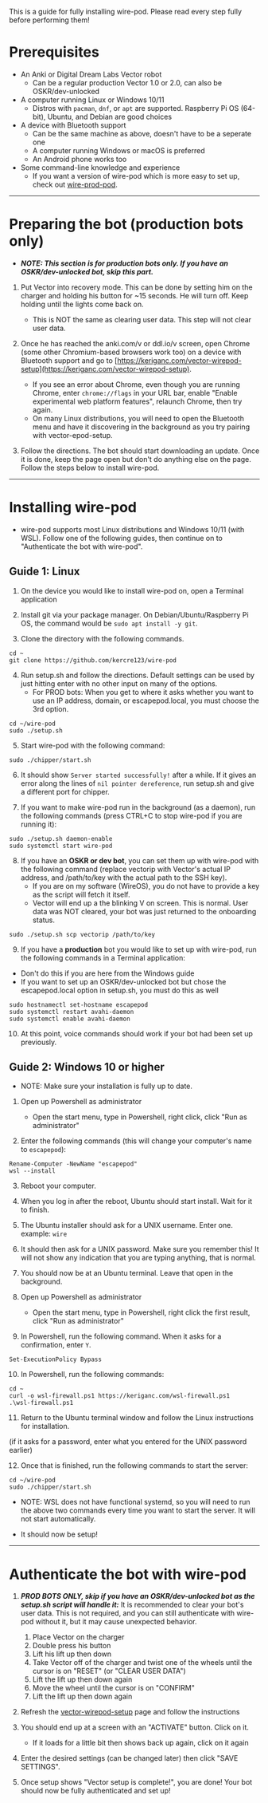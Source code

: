 This is a guide for fully installing wire-pod. Please read every step fully before performing them!

# Prerequisites
* An Anki or Digital Dream Labs Vector robot
    - Can be a regular production Vector 1.0 or 2.0, can also be OSKR/dev-unlocked
* A computer running Linux or Windows 10/11
    - Distros with `pacman`, `dnf`, or `apt` are supported. Raspberry Pi OS (64-bit), Ubuntu, and Debian are good choices
* A device with Bluetooth support
    - Can be the same machine as above, doesn't have to be a seperate one
    - A computer running Windows or macOS is preferred
    - An Android phone works too
* Some command-line knowledge and experience
    - If you want a version of wire-pod which is more easy to set up, check out [wire-prod-pod](https://github.com/kercre123/wire-prod-pod).

***

# Preparing the bot (production bots only)

- ***NOTE: This section is for production bots only. If you have an OSKR/dev-unlocked bot, skip this part.***

1. Put Vector into recovery mode. This can be done by setting him on the charger and holding his button for ~15 seconds. He will turn off. Keep holding until the lights come back on.
    - This is NOT the same as clearing user data. This step will not clear user data.

2. Once he has reached the anki.com/v or ddl.io/v screen, open Chrome (some other Chromium-based browsers work too) on a device with Bluetooth support and go to [https://keriganc.com/vector-wirepod-setup](https://keriganc.com/vector-wirepod-setup).
    - If you see an error about Chrome, even though you are running Chrome, enter `chrome://flags` in your URL bar, enable "Enable experimental web platform features", relaunch Chrome, then try again.
    - On many Linux distributions, you will need to open the Bluetooth menu and have it discovering in the background as you try pairing with vector-epod-setup.

3. Follow the directions. The bot should start downloading an update. Once it is done, keep the page open but don't do anything else on the page. Follow the steps below to install wire-pod.

***

# Installing wire-pod

- wire-pod supports most Linux distributions and Windows 10/11 (with WSL). Follow one of the following guides, then continue on to "Authenticate the bot with wire-pod".

## Guide 1: Linux

1. On the device you would like to install wire-pod on, open a Terminal application

2. Install git via your package manager. On Debian/Ubuntu/Raspberry Pi OS, the command would be `sudo apt install -y git`.

3. Clone the directory with the following commands.

```
cd ~
git clone https://github.com/kercre123/wire-pod
```

4. Run setup.sh and follow the directions. Default settings can be used by just hitting enter with no other input on many of the options.
    - For PROD bots: When you get to where it asks whether you want to use an IP address, domain, or escapepod.local, you must choose the 3rd option.

```
cd ~/wire-pod
sudo ./setup.sh
```

5. Start wire-pod with the following command:

```
sudo ./chipper/start.sh
```

6. It should show `Server started successfully!` after a while. If it gives an error along the lines of `nil pointer dereference`, run setup.sh and give a different port for chipper.

7. If you want to make wire-pod run in the background (as a daemon), run the following commands (press CTRL+C to stop wire-pod if you are running it):

```
sudo ./setup.sh daemon-enable
sudo systemctl start wire-pod
```

8. If you have an **OSKR or dev bot**, you can set them up with wire-pod with the following command (replace vectorip with Vector's actual IP address, and /path/to/key with the actual path to the SSH key).
    -  If you are on my software (WireOS), you do not have to provide a key as the script will fetch it itself.
    -  Vector will end up a the blinking V on screen. This is normal. User data was NOT cleared, your bot was just returned to the onboarding status.

```
sudo ./setup.sh scp vectorip /path/to/key
```

9. If you have a **production** bot you would like to set up with wire-pod, run the following commands in a Terminal application:

* Don't do this if you are here from the Windows guide
* If you want to set up an OSKR/dev-unlocked bot but chose the escapepod.local option in setup.sh, you must do this as well

```
sudo hostnamectl set-hostname escapepod
sudo systemctl restart avahi-daemon
sudo systemctl enable avahi-daemon
```

10. At this point, voice commands should work if your bot had been set up previously.

## Guide 2: Windows 10 or higher

- NOTE: Make sure your installation is fully up to date.

1. Open up Powershell as administrator
	-	Open the start menu, type in Powershell, right click, click "Run as administrator"

2. Enter the following commands (this will change your computer's name to `escapepod`):

```
Rename-Computer -NewName "escapepod"
wsl --install
```

3. Reboot your computer.

4. When you log in after the reboot, Ubuntu should start install. Wait for it to finish.

5. The Ubuntu installer should ask for a UNIX username. Enter one. example: `wire`

6. It should then ask for a UNIX password. Make sure you remember this! It will not show any indication that you are typing anything, that is normal.

7. You should now be at an Ubuntu terminal. Leave that open in the background.

8. Open up Powershell as administrator
	-	Open the start menu, type in Powershell, right click the first result, click "Run as administrator"

9. In Powershell, run the following command. When it asks for a confirmation, enter `Y`.

```
Set-ExecutionPolicy Bypass
```

10. In Powershell, run the following commands:

```
cd ~
curl -o wsl-firewall.ps1 https://keriganc.com/wsl-firewall.ps1
.\wsl-firewall.ps1
```

11. Return to the Ubuntu terminal window and follow the Linux instructions for installation.

(if it asks for a password, enter what you entered for the UNIX password earlier)

12. Once that is finished, run the following commands to start the server:

```
cd ~/wire-pod
sudo ./chipper/start.sh
```

* NOTE: WSL does not have functional systemd, so you will need to run the above two commands every time you want to start the server. It will not start automatically.

- It should now be setup!

***

# Authenticate the bot with wire-pod

1. ***PROD BOTS ONLY, skip if you have an OSKR/dev-unlocked bot as the setup.sh script will handle it:*** It is recommended to clear your bot's user data. This is not required, and you can still authenticate with wire-pod without it, but it may cause unexpected behavior.
    1.  Place Vector on the charger
    2.  Double press his button
    3.  Lift his lift up then down
    4.  Take Vector off of the charger and twist one of the wheels until the cursor is on "RESET" (or "CLEAR USER DATA")
    5.  Lift the lift up then down again
    6.  Move the wheel until the cursor is on "CONFIRM"
    7.  Lift the lift up then down again

2. Refresh the [vector-wirepod-setup](https://keriganc.com/vector-wirepod-setup) page and follow the instructions

3. You should end up at a screen with an "ACTIVATE" button. Click on it.
    -   If it loads for a little bit then shows back up again, click on it again

4. Enter the desired settings (can be changed later) then click "SAVE SETTINGS".

5. Once setup shows "Vector setup is complete!", you are done! Your bot should now be fully authenticated and set up!